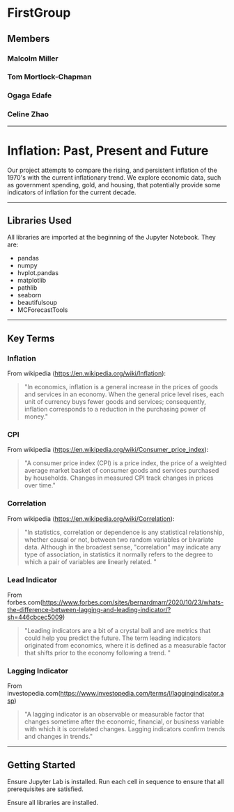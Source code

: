 # FirstGroup

## Members

### Malcolm Miller

### Tom Mortlock-Chapman

### Ogaga Edafe

### Celine Zhao

---

# Inflation: Past, Present and Future

Our project attempts to compare the rising, and persistent inflation of the 1970's with the current inflationary trend. We explore economic data, such as government spending, gold, and housing, that potentially provide some indicators of inflation for the current decade.

---

## Libraries Used

All libraries are imported at the beginning of the Jupyter Notebook. They are:

- pandas
- numpy
- hvplot.pandas
- matplotlib
- pathlib
- seaborn
- beautifulsoup
- MCForecastTools

---

## Key Terms

### Inflation

From wikipedia (https://en.wikipedia.org/wiki/Inflation):

> "In economics, inflation is a general increase in the prices of goods and services in an economy. When the general price level rises, each unit of currency buys fewer goods and services; consequently, inflation corresponds to a reduction in the purchasing power of money."

### CPI

From wikipedia (https://en.wikipedia.org/wiki/Consumer_price_index):

> "A consumer price index (CPI) is a price index, the price of a weighted average market basket of consumer goods and services purchased by households. Changes in measured CPI track changes in prices over time."

### Correlation

From wikipedia (https://en.wikipedia.org/wiki/Correlation):

> "In statistics, correlation or dependence is any statistical relationship, whether causal or not, between two random variables or bivariate data. Although in the broadest sense, "correlation" may indicate any type of association, in statistics it normally refers to the degree to which a pair of variables are linearly related. "

### Lead Indicator

From forbes.com(https://www.forbes.com/sites/bernardmarr/2020/10/23/whats-the-difference-between-lagging-and-leading-indicator/?sh=446cbcec5009)

> "Leading indicators are a bit of a crystal ball and are metrics that could help you predict the future. The term leading indicators originated from economics, where it is defined as a measurable factor that shifts prior to the economy following a trend. "

### Lagging Indicator

From investopedia.com(https://www.investopedia.com/terms/l/laggingindicator.asp)

> "A lagging indicator is an observable or measurable factor that changes sometime after the economic, financial, or business variable with which it is correlated changes. Lagging indicators confirm trends and changes in trends."

---

## Getting Started

Ensure Jupyter Lab is installed. Run each cell in sequence to ensure that all prerequisites are satisfied.

Ensure all libraries are installed.
